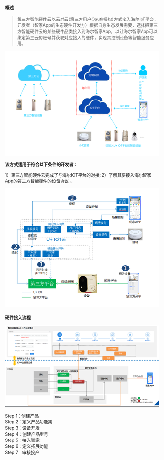 #### 概述  

> 第三方智能硬件云以云对云(第三方用户Oauth授权)方式接入海尔IoT平台，开发者（智家App的生态硬件开发方）根据自身生态发展需要，选择把第三方智能硬件云的某些硬件品类接入到海尔智家App，以让海尔智家App可以绑定第三云的账号并获取对应接入的硬件，实现其控制设备等智能服务应用。
 

![云设备架构][Architecture]

**该方式适用于符合以下条件的开发者：**

1）第三方智能硬件云完成了与海尔IOT平台的对接;
2）了解其要接入海尔智家App的第三方智能硬件的设备协议；


![云设备接入方案][Access_plan]


#### 硬件接入流程       

![硬件接入流程][Access_process]  

Step 1：创建产品  
Step 2：定义产品功能集  
Step 3：设备开发  
Step 4：创建产品型号  
Step 5：接入智家  	  
Step 6：定义拓展功能  
Step 7：审核投产  



[Access_plan]:_media/Link/guide_cloud2cloud.png  
[Architecture]:_media/Link/architecture.png 
[Access_process]:_media/Link/access_process.png  
